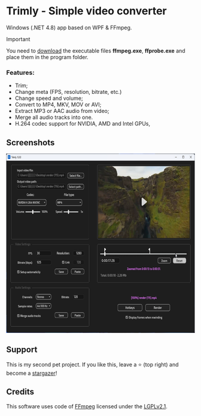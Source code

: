 # Trimly - Simple video converter
Windows (.NET 4.8) app based on WPF & FFmpeg.

> [!IMPORTANT]  
> You need to [download](https://www.gyan.dev/ffmpeg/builds/) the executable files **ffmpeg.exe**, **ffprobe.exe** and place them in the program folder.

### Features:
- Trim;
- Change meta (FPS, resolution, bitrate, etc.)
- Change speed and volume;
- Convert to MP4, MKV, MOV or AVI;
- Extract MP3 or AAC audio from video;
- Merge all audio tracks into one.
- H.264 codec support for NVIDIA, AMD and Intel GPUs,

## Screenshots
<img src="./.assets/main_screenshot.png" height="480">

## Support
This is my second pet project. If you like this, leave a :star: (top right) and become a [stargazer](https://github.com/Weyne1/trimly/stargazers)!

## Credits
This software uses code of [FFmpeg](http://ffmpeg.org) licensed under the [LGPLv2.1](http://www.gnu.org/licenses/old-licenses/lgpl-2.1.html).
